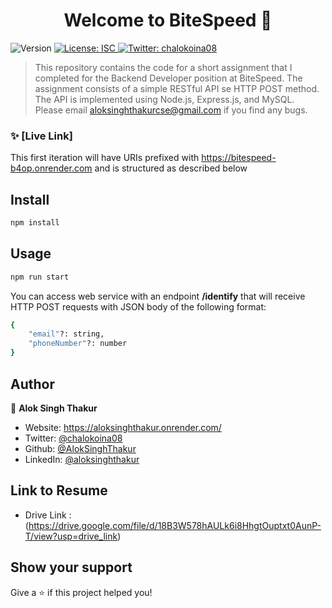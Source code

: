 <h1 align="center">Welcome to BiteSpeed 👋</h1>
<p>
  <img alt="Version" src="https://img.shields.io/badge/version-1.0.0-blue.svg?cacheSeconds=2592000" />
  <a href="#" target="_blank">
    <img alt="License: ISC" src="https://img.shields.io/badge/License-ISC-yellow.svg" />
  </a>
  <a href="https://twitter.com/chalokoina08" target="_blank">
    <img alt="Twitter: chalokoina08" src="https://img.shields.io/twitter/follow/chalokoina08.svg?style=social" />
  </a>
</p>

> This repository contains the code for a short assignment that I completed for the Backend Developer position at BiteSpeed. The assignment consists of a simple RESTful API se HTTP POST method. The API is implemented using Node.js, Express.js, and MySQL.
><br>
> Please email aloksinghthakurcse@gmail.com if you find any bugs.



### ✨ [Live Link] 
This first iteration will have URIs prefixed with https://bitespeed-b4op.onrender.com and is structured as described below


## Install

```sh
npm install
```

## Usage

```sh
npm run start
```

You can access web service with an endpoint <a><strong>/identify</strong></a> that will receive HTTP POST requests with JSON body of the following format:

```sh
{
	"email"?: string,
	"phoneNumber"?: number
}
```

## Author

👤 **Alok Singh Thakur**

* Website: https://aloksinghthakur.onrender.com/
* Twitter: [@chalokoina08](https://twitter.com/chalokoina08)
* Github: [@AlokSinghThakur](https://github.com/AlokSinghThakur)
* LinkedIn: [@aloksinghthakur](https://linkedin.com/in/aloksinghthakur)

## Link to Resume

* Drive Link : (https://drive.google.com/file/d/18B3W578hAULk6i8HhgtOuptxt0AunP-T/view?usp=drive_link)

## Show your support

Give a ⭐️ if this project helped you!

